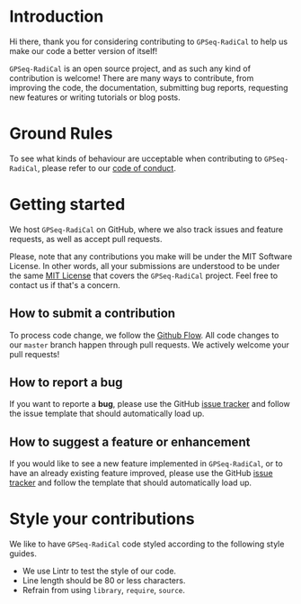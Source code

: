 # Introduction

Hi there, thank you for considering contributing to `GPSeq-RadiCal` to help us make our code a better version of itself!

`GPSeq-RadiCal` is an open source project, and as such any kind of contribution is welcome!
There are many ways to contribute, from improving the code, the documentation,
submitting bug reports, requesting new features or writing tutorials or blog posts.

# Ground Rules

To see what kinds of behaviour are ucceptable when contributing to `GPSeq-RadiCal`,
please refer to our [code of conduct](CODE_OF_CONDUCT.md).

# Getting started

We host `GPSeq-RadiCal` on GitHub, where we also track issues and feature requests, as well as accept pull requests.

Please, note that any contributions you make will be under the MIT Software License.
In other words, all your submissions are understood to be under the same
[MIT License](http://choosealicense.com/licenses/mit/) that covers the `GPSeq-RadiCal` project.
Feel free to contact us if that's a concern.

## How to submit a contribution

To process code change, we follow the [Github Flow](https://guides.github.com/introduction/flow/index.html).
All code changes to our `master` branch happen through pull requests. We actively welcome your pull requests!

## How to report a bug

If you want to reporte a **bug**, please use the GitHub [issue tracker](https://github.com/ggirelli/GPSeq-RadiCal/issues)
and follow the issue template that should automatically load up.

## How to suggest a feature or enhancement

If you would like to see a new feature implemented in `GPSeq-RadiCal`,
or to have an already existing feature improved, please use the GitHub
[issue tracker](https://github.com/ggirelli/GPSeq-RadiCal/issues) and follow the template that should automatically load up.

# Style your contributions

We like to have `GPSeq-RadiCal` code styled according to the following style guides.

- We use Lintr to test the style of our code.
- Line length should be 80 or less characters.
- Refrain from using `library`, `require`, `source`.
